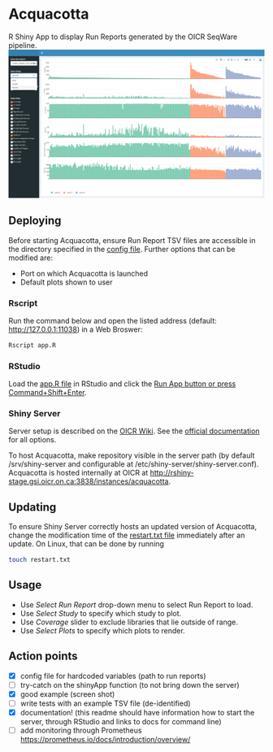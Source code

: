 # Acquacotta
R Shiny App to display Run Reports generated by the OICR SeqWare pipeline.
![How it looks](docs/example_look.png)

## Deploying

Before starting Acquacotta, ensure Run Report TSV files are accessible in the directory specified in the [config file](config.yaml). Further options that can be modified are:
* Port on which Acquacotta is launched
* Default plots shown to user

### Rscript
Run the command below and open the listed address (default: http://127.0.0.1:11038) in a Web Broswer:
```bash
Rscript app.R
```

### RStudio
Load the [app.R file](app.R) in RStudio and click the [Run App button or press Command+Shift+Enter](https://shiny.rstudio.com/tutorial/written-tutorial/lesson1/).

### Shiny Server
Server setup is described on the [OICR Wiki](https://wiki.oicr.on.ca/display/GSI/BIS+R+Shiny+Server). See the [official documentation](http://docs.rstudio.com/shiny-server/#restarting-an-application) for all options.

To host Acquacotta, make repository visible in the server path (by default /srv/shiny-server and configurable at /etc/shiny-server/shiny-server.conf). Acquacotta is hosted internally at OICR at http://rshiny-stage.gsi.oicr.on.ca:3838/instances/acquacotta.

## Updating
To ensure Shiny Server correctly hosts an updated version of Acquacotta, change the modification time of the [restart.txt file](restart.txt) immediately after an update. On Linux, that can be done by running
```bash
touch restart.txt
```

## Usage
* Use *Select Run Report* drop-down menu to select Run Report to load.
* Use *Select Study* to specify which study to plot.
* Use *Coverage* slider to exclude libraries that lie outside of range.
* Use *Select Plots* to specify which plots to render.


## Action points
- [x] config file for hardcoded variables (path to run reports)
- [ ] try-catch on the shinyApp function (to not bring down the server)
- [x] good example (screen shot)
- [ ] write tests with an example TSV file (de-identified)
- [x] documentation! (this readme should have information how to start the server, through RStudio and links to docs for command line)
- [ ] add monitoring through Prometheus https://prometheus.io/docs/introduction/overview/
